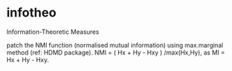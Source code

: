infotheo
========

Information-Theoretic Measures

patch the NMI function (normalised mutual information) using max.marginal method (ref: HDMD package).
NMI = ( Hx + Hy - Hxy ) /max(Hx,Hy), as MI = Hx + Hy - Hxy.
